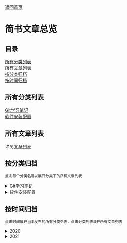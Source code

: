 [返回首页](../README.md)

# 简书文章总览

## 目录

[所有分类列表](#所有分类列表)  
[所有文章列表](#所有文章列表)  
[按分类归档](#按分类归档)  
[按时间归档](#按时间归档)  

## 所有分类列表

[Git学习笔记](CAT1/ch0.md)  
[软件安装配置](CAT2/ch0.md)  
 
## 所有文章列表

详见[文章列表](articlelist.md)

## 按分类归档

    点击每个分类名可以展开分类下的所有文章列表
 
<details>
<p><summary style="user-select: none">Git学习笔记</summary></p>
<p style="user-select: none"><a href="CAT1/ch1">Linux中Git学习笔记（一）</a></p>
<p style="user-select: none"><a href="CAT1/ch2">Linux中Git学习笔记（二）</a></p>
<p style="user-select: none"><a href="CAT1/ch3">Linux中Git学习笔记（三）</a></p>
<p style="user-select: none"><a href="CAT1/ch4">Linux中Git学习笔记（四）</a></p>
</details>

<details>
<p><summary style="user-select: none">软件安装配置</summary></p>
<p style="user-select: none"><a href="CAT2/ch1">MongoDB安装配置（ZIP版）</a></p>
<p style="user-select: none"><a href="CAT2/ch2">NodeJS安装配置（ZIP版）</a></p>
<p style="user-select: none"><a href="CAT2/ch3">Redis安装配置（ZIP版）</a></p>
<p style="user-select: none"><a href="CAT2/ch4">Erlang和RabbitMQ（ZIP版）安装配置</a></p>
<p style="user-select: none"><a href="CAT2/ch5">Windows下python虚拟环境中编译安装NovalIDE</a></p>
<p style="user-select: none"><a href="CAT2/ch6">Windows下python虚拟环境中编译安装NovalIDE-v1.2.2</a></p>
</details>

<!-- 
<details>
<summary>[各种神奇网站](./Git学习笔记/目录.md)</summary>
[CodeWars网站介绍](./各种神奇网站的介绍/CodeWars网站介绍.md)
</details>
 -->
 
## 按时间归档

    点击时间展开当年发布的所有分类列表，点击分类列表展开所有文章列表

<details>
<p><summary style="user-select: none">2020</summary></p>
<details style="margin-left: 5%">
<p><summary style="user-select: none">Git学习笔记</summary></p>
<p style="user-select: none"><a href="CAT1/ch1">Linux中Git学习笔记（一）</a></p>
<p style="user-select: none"><a href="CAT1/ch2">Linux中Git学习笔记（二）</a></p>
<p style="user-select: none"><a href="CAT1/ch3">Linux中Git学习笔记（三）</a></p>
<p style="user-select: none"><a href="CAT1/ch4">Linux中Git学习笔记（四）</a></p>
</details>
</details>

<details>
<p><summary style="user-select: none">2021</summary></p>
<details  style="margin-left: 5%">
<p><summary style="user-select: none">软件安装配置</summary></p>
<p style="user-select: none"><a href="CAT2/ch1">MongoDB安装配置（ZIP版）</a></p>
<p style="user-select: none"><a href="CAT2/ch2">NodeJS安装配置（ZIP版）</a></p>
<p style="user-select: none"><a href="CAT2/ch3">Redis安装配置（ZIP版）</a></p>
<p style="user-select: none"><a href="CAT2/ch4">Erlang和RabbitMQ（ZIP版）安装配置</a></p>
<p style="user-select: none"><a href="CAT2/ch5">Windows下python虚拟环境中编译安装NovalIDE</a></p>
<p style="user-select: none"><a href="CAT2/ch6">Windows下python虚拟环境中编译安装NovalIDE-v1.2.2</a></p>
</details>
</details>
